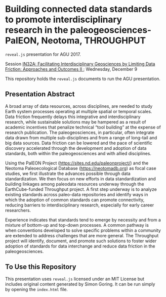# Building connected data standards to promote interdisciplinary research in the paleogeosciences- PalEON, Neotoma, THROUGHPUT

`reveal.js` presentation for AGU 2017.

Session [IN32A: Facilitating Interdisciplinary Geosciences by Limiting Data Friction: Approaches and Outcomes II ](https://agu.confex.com/agu/fm17/meetingapp.cgi/Session/34989); Wednesday, December 9

This repository holds the `reveal.js` documents to run the AGU presentation.

## Presentation Abstract

A broad array of data resources, across disciplines, are needed to study Earth system processes operating at multiple spatial or temporal scales. Data friction frequently delays this integrative and interdisciplinary research, while sustainable solutions may be hampered as a result of academic incentives that penalize technical “tool building” at the expense of research publication. The paleogeosciences, in particular, often integrate data drawn from multiple sub-disciplines and from a range of long-tail and big data sources. Data friction can be lowered and the pace of scientific discovery accelerated through the development and adoption of data standards, both within the paleogeosciences and with allied disciplines.

Using the PalEON Project (https://sites.nd.edu/paleonproject/) and the Neotoma Paleoecological Database (https://neotomadb.org) as focal case studies, we first illustrate the advances possible through data standardization. We then focus on new efforts in data standardization and building linkages among paleodata resources underway through the EarthCube-funded Throughput project. A first step underway is to analyze existing standards across paleo-data repositories and identify ways in which the adoption of common standards can promote connectivity, reducing barriers to interdisciplinary research, especially for early career researchers.

Experience indicates that standards tend to emerge by necessity and from a mixture of bottom-up and top-down processes. A common pathway is when conventions developed to solve specific problems within a community are extended to address challenges that are more general. The Throughput project will identify, document, and promote such solutions to foster wider adoption of standards for data interchange and reduce data friction in the paleogeosciences.

## To Use this Repository

This presentation uses `reveal.js` licensed under an MIT License but includes original content generated by Simon Goring.  It can be run simply by opening the `index.html` file.

